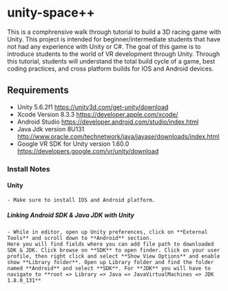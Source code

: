 # unity-space++

This is a comphrensive walk through tutorial to build a 3D racing game with Unity. This project is intended for beginner/intermediate students that have not had any experience with Unity or C#. The goal of this game is to introduce students to the world of VR development through Unity. Through this tutorial, students will understand the total build cycle of a game, best coding practices, and cross platform builds for IOS and Android devices.


## Requirements
 - Unity 5.6.2f1 https://unity3d.com/get-unity/download
 - Xcode Version 8.3.3 https://developer.apple.com/xcode/
 - Android Studio https://developer.android.com/studio/index.html
 - Java Jdk version 8U131 http://www.oracle.com/technetwork/java/javase/downloads/index.html
 - Google VR SDK for Unity version 1.60.0 https://developers.google.com/vr/unity/download
 
 ### Install Notes
  #### Unity 
    - Make sure to install IOS and Android platform.
  ##### Linking Android SDK & Java JDK with Unity
    - While in editor, open up Unity preferences, click on **External Tools** and scroll down to **Android** section. 
    Here you will find fields where you can add file path to downloaded SDK & JDK. Click browse on **SDK** to open finder. Click on your user profile, then right click and select **Show View Options** and enable show **Library folder**. Open up Library folder and find the folder named **Android** and select **SDK**. For **JDK** you will have to navigate to **root => Library => Java => JavaVirtualMachines => JDK 1.8.0_131**
        
 
